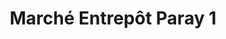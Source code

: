 ---
title: "Marché Entrepôt Paray 1"
url: /paray-vieille-poste/marche-entrepot-paray-1/
shop: Lebensmittel
---